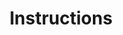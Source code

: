 ---
title: "Instructions"
layout: "categories"
description: "Select your workshop to view the instructions"
---